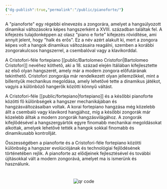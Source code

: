 ```yaml
---
{"dg-publish":true,"permalink":"/public/pianoforte/"}
---
```


A "pianoforte" egy régebbi elnevezés a zongorára, amelyet a hangsúlyozott dinamikai változásokra képes hangszerként a XVIII. században találtak fel. A kifejezés tulajdonképpen az olasz "piano e forte" kifejezés rövidítése, ami annyit jelent, hogy "halk és erős". Ez a név azért alakult ki, mert a zongora képes volt a hangok dinamikus változásaira reagálni, szemben a korábbi zongorakulcsos hangszerrel, a csembalóval vagy a klavikorddal.

A Cristofori-féle fortepiano [[public/Bartolomeo Cristofori\|Bartolomeo Cristofori]] nevéhez köthető, aki a 18. század elején Itáliában kifejlesztette az első olyan hangszerét, amely már a modern zongora előfutárának tekinthető. Cristofori zongorája már rendelkezett olyan jellemzőkkel, mint a billentyűk mechanikus megoldása, amely lehetővé tette a dinamikus játékot, vagyis a különböző hangerők közötti könnyű váltást.

A Cristofori-féle [[public/fortepiano\|fortepiano]] és a későbbi pianoforte közötti fő különbségek a hangszer mechanikájában és hangzásváltozásaiban voltak. A korai fortepiano hangzása még közelebb állt a csembaló vagy klavikord hangjához, míg a későbbi zongorák már közelebb álltak a modern zongorák hangzásvilágához. A zongorák kifejlődésével a hangszergyártók egyre finomabb mechanikai megoldásokat alkottak, amelyek lehetővé tették a hangok sokkal finomabb és dinamikusabb kontrollját.

Összességében a pianoforte és a Cristofori-féle fortepiano közötti különbség a hangszer evolúciójának és technológiai fejlődésének történetében rejlik. A pianoforte az elődjeinek fejlesztésével és további újításokkal vált a modern zongorává, amelyet ma is ismerünk és használunk.





#
<p style="text-align: center;"><img src="https://chart.googleapis.com/chart?cht=qr&chl=https://notes.andrasdenes.com/pianoforte&chs=180x180&choe=UTF-8&chld=L|2" alt="qr code"></p>

